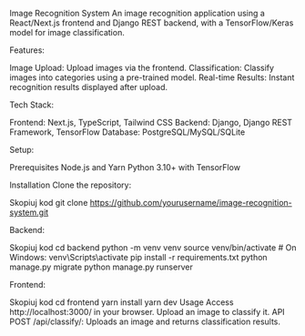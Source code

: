 Image Recognition System
An image recognition application using a React/Next.js frontend and Django REST backend, with a TensorFlow/Keras model for image classification.

Features:

Image Upload: Upload images via the frontend.
Classification: Classify images into categories using a pre-trained model.
Real-time Results: Instant recognition results displayed after upload.

Tech Stack:

Frontend: Next.js, TypeScript, Tailwind CSS
Backend: Django, Django REST Framework, TensorFlow
Database: PostgreSQL/MySQL/SQLite

Setup:

Prerequisites
Node.js and Yarn
Python 3.10+ with TensorFlow

Installation
Clone the repository:

Skopiuj kod
git clone https://github.com/yourusername/image-recognition-system.git

Backend:


Skopiuj kod
cd backend
python -m venv venv
source venv/bin/activate  # On Windows: venv\Scripts\activate
pip install -r requirements.txt
python manage.py migrate
python manage.py runserver

Frontend:

Skopiuj kod
cd frontend
yarn install
yarn dev
Usage
Access http://localhost:3000/ in your browser.
Upload an image to classify it.
API
POST /api/classify/: Uploads an image and returns classification results.
